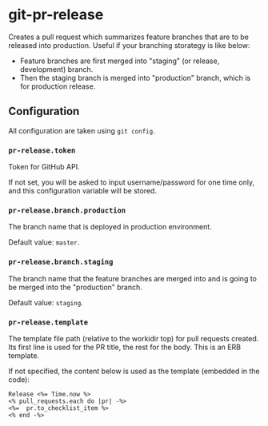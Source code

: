 git-pr-release
==============

Creates a pull request which summarizes feature branches that are to be
released into production. Useful if your branching storategy is like below:

 * Feature branches are first merged into "staging" (or release, development)
   branch.
 * Then the staging branch is merged into "production" branch, which is for
   production release.

Configuration
-------------

All configuration are taken using `git config`.

### `pr-release.token`

Token for GitHub API.

If not set, you will be asked to input username/password for one time only,
and this configuration variable will be stored.

### `pr-release.branch.production`

The branch name that is deployed in production environment.

Default value: `master`.

### `pr-release.branch.staging`

The branch name that the feature branches are merged into and is going to be
merged into the "production" branch.

Default value: `staging`.

### `pr-release.template`

The template file path (relative to the workidir top) for pull requests created. Its first line is used for the PR title, the rest for the body. This is an ERB template.

If not specified, the content below is used as the template (embedded in the code):

```erb
Release <%= Time.now %>
<% pull_requests.each do |pr| -%>
<%=  pr.to_checklist_item %>
<% end -%>
```
